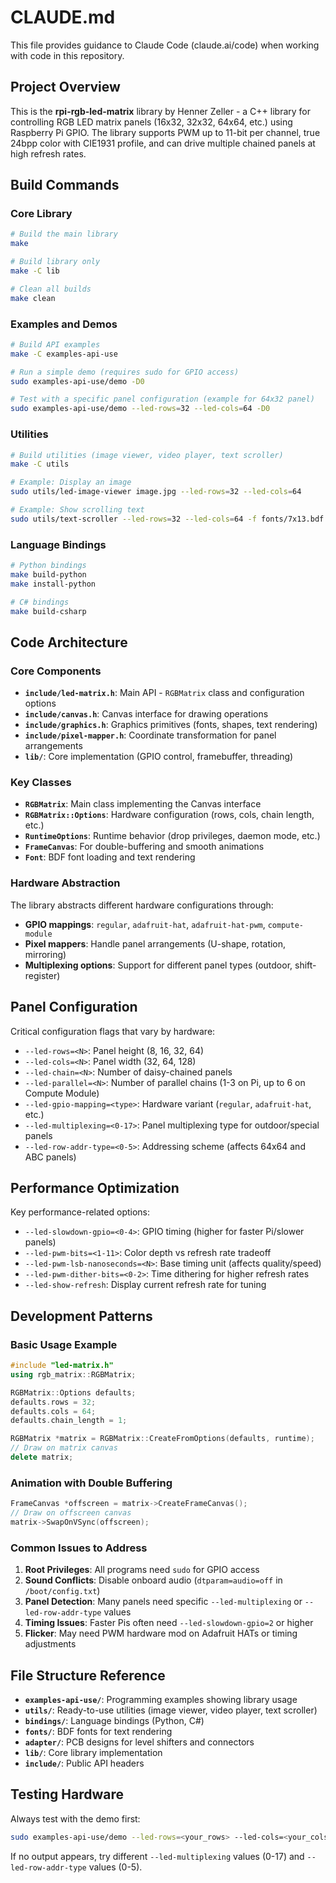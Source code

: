 # CLAUDE.md

This file provides guidance to Claude Code (claude.ai/code) when working with code in this repository.

## Project Overview

This is the **rpi-rgb-led-matrix** library by Henner Zeller - a C++ library for controlling RGB LED matrix panels (16x32, 32x32, 64x64, etc.) using Raspberry Pi GPIO. The library supports PWM up to 11-bit per channel, true 24bpp color with CIE1931 profile, and can drive multiple chained panels at high refresh rates.

## Build Commands

### Core Library
```bash
# Build the main library
make

# Build library only
make -C lib

# Clean all builds
make clean
```

### Examples and Demos
```bash
# Build API examples
make -C examples-api-use

# Run a simple demo (requires sudo for GPIO access)
sudo examples-api-use/demo -D0

# Test with a specific panel configuration (example for 64x32 panel)
sudo examples-api-use/demo --led-rows=32 --led-cols=64 -D0
```

### Utilities
```bash
# Build utilities (image viewer, video player, text scroller)
make -C utils

# Example: Display an image
sudo utils/led-image-viewer image.jpg --led-rows=32 --led-cols=64

# Example: Show scrolling text
sudo utils/text-scroller --led-rows=32 --led-cols=64 -f fonts/7x13.bdf "Hello World"
```

### Language Bindings
```bash
# Python bindings
make build-python
make install-python

# C# bindings
make build-csharp
```

## Code Architecture

### Core Components

- **`include/led-matrix.h`**: Main API - `RGBMatrix` class and configuration options
- **`include/canvas.h`**: Canvas interface for drawing operations
- **`include/graphics.h`**: Graphics primitives (fonts, shapes, text rendering)
- **`include/pixel-mapper.h`**: Coordinate transformation for panel arrangements
- **`lib/`**: Core implementation (GPIO control, framebuffer, threading)

### Key Classes

- **`RGBMatrix`**: Main class implementing the Canvas interface
- **`RGBMatrix::Options`**: Hardware configuration (rows, cols, chain length, etc.)
- **`RuntimeOptions`**: Runtime behavior (drop privileges, daemon mode, etc.)
- **`FrameCanvas`**: For double-buffering and smooth animations
- **`Font`**: BDF font loading and text rendering

### Hardware Abstraction

The library abstracts different hardware configurations through:
- **GPIO mappings**: `regular`, `adafruit-hat`, `adafruit-hat-pwm`, `compute-module`
- **Pixel mappers**: Handle panel arrangements (U-shape, rotation, mirroring)
- **Multiplexing options**: Support for different panel types (outdoor, shift-register)

## Panel Configuration

Critical configuration flags that vary by hardware:
- `--led-rows=<N>`: Panel height (8, 16, 32, 64)
- `--led-cols=<N>`: Panel width (32, 64, 128)
- `--led-chain=<N>`: Number of daisy-chained panels
- `--led-parallel=<N>`: Number of parallel chains (1-3 on Pi, up to 6 on Compute Module)
- `--led-gpio-mapping=<type>`: Hardware variant (`regular`, `adafruit-hat`, etc.)
- `--led-multiplexing=<0-17>`: Panel multiplexing type for outdoor/special panels
- `--led-row-addr-type=<0-5>`: Addressing scheme (affects 64x64 and ABC panels)

## Performance Optimization

Key performance-related options:
- `--led-slowdown-gpio=<0-4>`: GPIO timing (higher for faster Pi/slower panels)
- `--led-pwm-bits=<1-11>`: Color depth vs refresh rate tradeoff
- `--led-pwm-lsb-nanoseconds=<N>`: Base timing unit (affects quality/speed)
- `--led-pwm-dither-bits=<0-2>`: Time dithering for higher refresh rates
- `--led-show-refresh`: Display current refresh rate for tuning

## Development Patterns

### Basic Usage Example
```cpp
#include "led-matrix.h"
using rgb_matrix::RGBMatrix;

RGBMatrix::Options defaults;
defaults.rows = 32;
defaults.cols = 64;
defaults.chain_length = 1;

RGBMatrix *matrix = RGBMatrix::CreateFromOptions(defaults, runtime);
// Draw on matrix canvas
delete matrix;
```

### Animation with Double Buffering
```cpp
FrameCanvas *offscreen = matrix->CreateFrameCanvas();
// Draw on offscreen canvas
matrix->SwapOnVSync(offscreen);
```

### Common Issues to Address

1. **Root Privileges**: All programs need `sudo` for GPIO access
2. **Sound Conflicts**: Disable onboard audio (`dtparam=audio=off` in `/boot/config.txt`)
3. **Panel Detection**: Many panels need specific `--led-multiplexing` or `--led-row-addr-type` values
4. **Timing Issues**: Faster Pis often need `--led-slowdown-gpio=2` or higher
5. **Flicker**: May need PWM hardware mod on Adafruit HATs or timing adjustments

## File Structure Reference

- **`examples-api-use/`**: Programming examples showing library usage
- **`utils/`**: Ready-to-use utilities (image viewer, video player, text scroller)
- **`bindings/`**: Language bindings (Python, C#)
- **`fonts/`**: BDF fonts for text rendering
- **`adapter/`**: PCB designs for level shifters and connectors
- **`lib/`**: Core library implementation
- **`include/`**: Public API headers

## Testing Hardware

Always test with the demo first:
```bash
sudo examples-api-use/demo --led-rows=<your_rows> --led-cols=<your_cols> -D0
```

If no output appears, try different `--led-multiplexing` values (0-17) and `--led-row-addr-type` values (0-5).